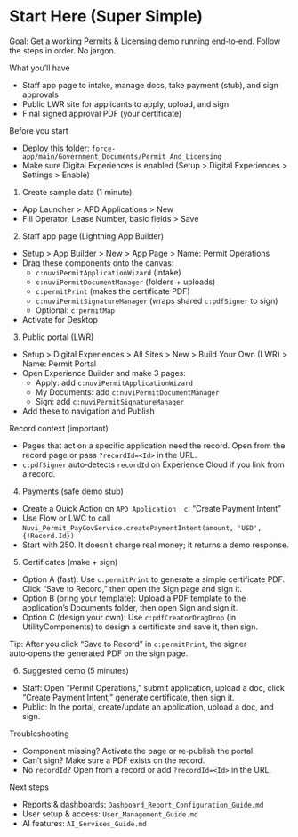 # Start Here (Super Simple)

Goal: Get a working Permits & Licensing demo running end‑to‑end. Follow the steps in order. No jargon.

What you’ll have
- Staff app page to intake, manage docs, take payment (stub), and sign approvals
- Public LWR site for applicants to apply, upload, and sign
- Final signed approval PDF (your certificate)

Before you start
- Deploy this folder: `force-app/main/Government_Documents/Permit_And_Licensing`
- Make sure Digital Experiences is enabled (Setup > Digital Experiences > Settings > Enable)

1) Create sample data (1 minute)
- App Launcher > APD Applications > New
- Fill Operator, Lease Number, basic fields > Save

2) Staff app page (Lightning App Builder)
- Setup > App Builder > New > App Page > Name: Permit Operations
- Drag these components onto the canvas:
  - `c:nuviPermitApplicationWizard` (intake)
  - `c:nuviPermitDocumentManager` (folders + uploads)
  - `c:permitPrint` (makes the certificate PDF)
  - `c:nuviPermitSignatureManager` (wraps shared `c:pdfSigner` to sign)
  - Optional: `c:permitMap`
- Activate for Desktop

3) Public portal (LWR)
- Setup > Digital Experiences > All Sites > New > Build Your Own (LWR) > Name: Permit Portal
- Open Experience Builder and make 3 pages:
  - Apply: add `c:nuviPermitApplicationWizard`
  - My Documents: add `c:nuviPermitDocumentManager`
  - Sign: add `c:nuviPermitSignatureManager`
- Add these to navigation and Publish

Record context (important)
- Pages that act on a specific application need the record. Open from the record page or pass `?recordId=<Id>` in the URL.
- `c:pdfSigner` auto‑detects `recordId` on Experience Cloud if you link from a record.

4) Payments (safe demo stub)
- Create a Quick Action on `APD_Application__c`: “Create Payment Intent”
- Use Flow or LWC to call `Nuvi_Permit_PayGovService.createPaymentIntent(amount, 'USD', {!Record.Id})`
- Start with 250. It doesn’t charge real money; it returns a demo response.

5) Certificates (make + sign)
- Option A (fast): Use `c:permitPrint` to generate a simple certificate PDF. Click “Save to Record,” then open the Sign page and sign it.
- Option B (bring your template): Upload a PDF template to the application’s Documents folder, then open Sign and sign it.
- Option C (design your own): Use `c:pdfCreatorDragDrop` (in UtilityComponents) to design a certificate and save it, then sign.

Tip: After you click “Save to Record” in `c:permitPrint`, the signer auto‑opens the generated PDF on the sign page.

6) Suggested demo (5 minutes)
- Staff: Open “Permit Operations,” submit application, upload a doc, click “Create Payment Intent,” generate certificate, then sign it.
- Public: In the portal, create/update an application, upload a doc, and sign.

Troubleshooting
- Component missing? Activate the page or re‑publish the portal.
- Can’t sign? Make sure a PDF exists on the record.
- No `recordId`? Open from a record or add `?recordId=<Id>` in the URL.

Next steps
- Reports & dashboards: `Dashboard_Report_Configuration_Guide.md`
- User setup & access: `User_Management_Guide.md`
- AI features: `AI_Services_Guide.md`
